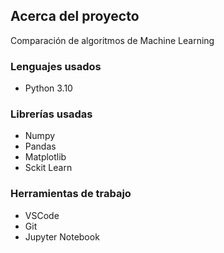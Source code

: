## **Acerca del proyecto**

Comparación de algoritmos de Machine Learning

### **Lenguajes usados**

- Python 3.10

### **Librerías usadas** 

- Numpy
- Pandas
- Matplotlib
- Sckit Learn

### **Herramientas de trabajo** 

- VSCode
- Git
- Jupyter Notebook
